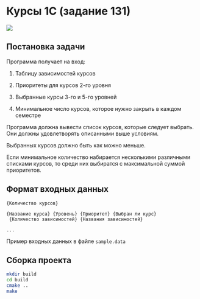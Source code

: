 # Курсы 1С (задание 131)

![](https://upload.wikimedia.org/wikipedia/commons/thumb/9/93/1C_Company_logo.svg/1280px-1C_Company_logo.svg.png)

## Постановка задачи

Программа получает на вход:

1. Таблицу зависимостей курсов

2. Приоритеты для курсов 2-го уровня

3. Выбранные курсы 3-го и 5-го уровней

4. Минимальное число курсов, которое нужно закрыть в каждом семестре

Программа должна вывести список курсов, которые следует выбрать. Они должны удовлетворять описанными выше условиям.

Выбранных курсов должно быть как можно меньше.

Если минимальное количество набирается несколькими различными списками курсов, то среди них выбиратся с максимальной суммой приоритетов.

## Формат входных данных

```
{Количество курсов}

{Название курса} {Уровень} {Приоритет} {Выбран ли курс}
 {Количество зависимостей} {Названия зависимостей}

...
```

Пример входных данных в файле ```sample.data```

## Сборка проекта

```bash
mkdir build
cd build
cmake ..
make
```
